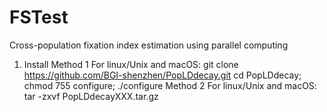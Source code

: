 # FSTest
Cross-population fixation index estimation using parallel computing
1) Install
Method 1 For linux/Unix and macOS:
        git clone https://github.com/BGI-shenzhen/PopLDdecay.git
        cd PopLDdecay; chmod 755 configure; ./configure
Method 2 For linux/Unix and macOS:
        tar -zxvf  PopLDdecayXXX.tar.gz 
